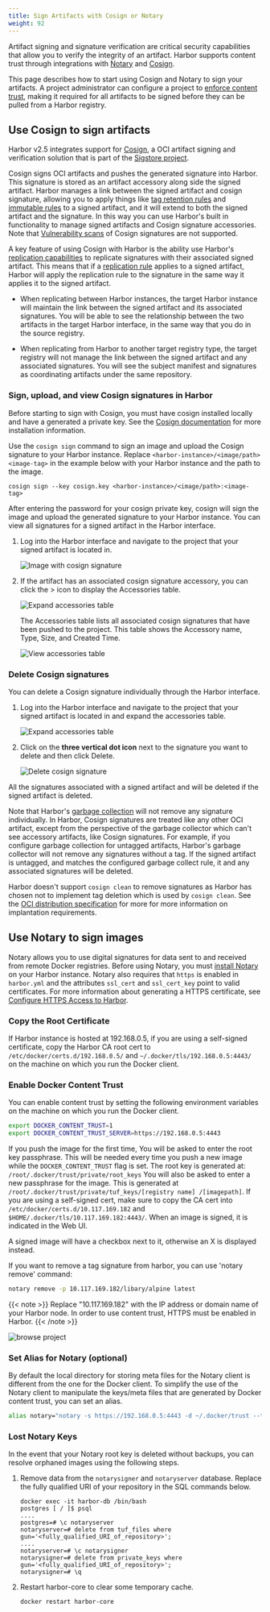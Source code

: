 ```yaml
---
title: Sign Artifacts with Cosign or Notary
weight: 92
---
```


Artifact signing and signature verification are critical security capabilities that allow you to verify the integrity of an artifact. Harbor supports content trust through integrations with [Notary](https://github.com/notaryproject/notary) and [Cosign](https://github.com/sigstore/cosign).

This page describes how to start using Cosign and Notary to sign your artifacts. A project administrator can configure a project to [enforce content trust](../..//working-with-projects/project-configuration/implementing-content-trust#enforce-content-trust), making it required for all artifacts to be signed before they can be pulled from a Harbor registry.

## Use Cosign to sign artifacts

Harbor v2.5 integrates support for [Cosign](https://github.com/sigstore/cosign), a OCI artifact signing and verification solution that is part of the [Sigstore project](https://github.com/sigstore).

Cosign signs OCI artifacts and pushes the generated signature into Harbor. This signature is stored as an artifact accessory along side the signed artifact. Harbor manages a link between the signed artifact and cosign signature, allowing you to apply things like [tag retention rules](../..//working-with-projects/working-with-images/create-tag-retention-rules/) and [immutable rules](../../working-with-projects/working-with-images/create-tag-immutability-rules/) to a signed artifact, and it will extend to both the signed artifact and the signature. In this way you can use Harbor's built in functionality to manage signed artifacts and Cosign signature accessories. Note that [Vulnerability scans](../../../administration/vulnerability-scanning/) of Cosign signatures are not supported.

A key feature of using Cosign with Harbor is the ability use Harbor's [replication capabilities](../../administration/configuring-replication/) to replicate signatures with their associated signed artifact. This means that if a [replication rule](../../administration/configuring-replication/create-replication-rules/) applies to a signed artifact, Harbor will apply the replication rule to the signature in the same way it applies it to the signed artifact.

* When replicating between Harbor instances, the target Harbor instance will maintain the link between the signed artifact and its associated signatures. You will be able to see the relationship between the two artifacts in the target Harbor interface, in the same way that you do in the source registry.

* When replicating from Harbor to another target registry type, the target registry will not manage the link between the signed artifact and any associated signatures. You will see the subject manifest and signatures as coordinating artifacts under the same repository.


### Sign, upload, and view Cosign signatures in Harbor

Before starting to sign with Cosign, you must have cosign installed locally and have a generated a private key. See the [Cosign documentation](https://github.com/sigstore/cosign) for more installation information.

Use the `cosign sign` command to sign an image and upload the Cosign signature to your Harbor instance. Replace `<harbor-instance>/<image/path><image-tag>` in the example below with your Harbor instance and the path to the image.

```
cosign sign --key cosign.key <harbor-instance>/<image/path>:<image-tag>
```

After entering the password for your cosign private key, cosign will sign the image and upload the generated signature to your Harbor instance. You can view all signatures for a signed artifact in the Harbor interface.

1. Log into the Harbor interface and navigate to the project that your signed artifact is located in.

    ![Image with cosign signature](../../../img/image-with-cosign-signature.png)

1. If the artifact has an associated cosign signature accessory, you can click the > icon to display the Accessories table.

    ![Expand accessories table](../../../img/expand-accessories-table.png)

    The Accessories table lists all associated cosign signatures that have been pushed to the project. This table shows the Accessory name, Type, Size, and Created Time.

    ![View accessories table](../../../img/view-accessories-table.png)

### Delete Cosign signatures

You can delete a Cosign signature individually through the Harbor interface.

1. Log into the Harbor interface and navigate to the project that your signed artifact is located in and expand the accessories table.

    ![Expand accessories table](../../../img/expand-accessories-table.png)

1. Click on the **three vertical dot icon** next to the signature you want to delete and then click Delete.

    ![Delete cosign signature](../../../img/cosign-signaure-delete.png)

All the signatures associated with a signed artifact and will be deleted if the signed artifact is deleted.

Note that Harbor's [garbage collection](../../administration/garbage-collection/) will not remove any signature individually. In Harbor, Cosign signatures are treated like any other OCI artifact, except from the perspective of the garbage collector which can't see accessory artifacts, like Cosign signatures. For example, if you configure garbage collection for untagged artifacts, Harbor's garbage collector will not remove any signatures without a tag. If the signed artifact is untagged, and matches the configured garbage collect rule, it and any associated signatures will be deleted.

Harbor doesn't support `cosign clean` to remove signatures as Harbor has chosen not to implement tag deletion which is used by `cosign clean`. See the [OCI distribution specification](https://github.com/opencontainers/distribution-spec/blob/main/spec.md#content-management) for more for more information on implantation requirements.

## Use Notary to sign images

Notary allows you to use digital signatures for data sent to and received from remote Docker registries. Before using Notary, you must [install Notary](../../../install-config/run-installer-script/#installation-with-notary) on your Harbor instance. Notary also requires that `https` is enabled in `harbor.yml` and the attributes `ssl_cert` and `ssl_cert_key` point to valid certificates. For more information about generating a HTTPS certificate, see [Configure HTTPS Access to Harbor](../../install-config/configure-https.md).

### Copy the Root Certificate

If Harbor instance is hosted at 192.168.0.5, if you are using a self-signed certificate, copy the Harbor CA root cert to `/etc/docker/certs.d/192.168.0.5/` and `~/.docker/tls/192.168.0.5:4443/` on the machine on which you run the Docker client.

### Enable Docker Content Trust

You can enable content trust by setting the following environment variables on the machine on which you run the Docker client.

```sh
export DOCKER_CONTENT_TRUST=1
export DOCKER_CONTENT_TRUST_SERVER=https://192.168.0.5:4443
```

If you push the image for the first time, You will be asked to enter the root key passphrase. This will be needed every time you push a new image while the `DOCKER_CONTENT_TRUST` flag is set.
The root key is generated at: `/root/.docker/trust/private/root_keys`
You will also be asked to enter a new passphrase for the image. This is generated at `/root/.docker/trust/private/tuf_keys/[registry name] /[imagepath]`.
If you are using a self-signed cert, make sure to copy the CA cert into `/etc/docker/certs.d/10.117.169.182` and `$HOME/.docker/tls/10.117.169.182:4443/`. When an image is signed, it is indicated in the Web UI.

A signed image will have a checkbox next to it, otherwise an X is displayed instead.

If you want to remove a tag signature from harbor, you can use 'notary remove' command:

```sh
notary remove -p 10.117.169.182/libary/alpine latest
```

{{< note >}}
Replace "10.117.169.182" with the IP address or domain name of your Harbor node. In order to use content trust, HTTPS must be enabled in Harbor.
{{< /note >}}

![browse project](../../../img/content-trust.png)

### Set Alias for Notary (optional)

By default the local directory for storing meta files for the Notary client is different from the one for the Docker client. To simplify the use of the Notary client to manipulate the keys/meta files that are generated by Docker content trust, you can set an alias.

```sh
alias notary="notary -s https://192.168.0.5:4443 -d ~/.docker/trust --tlscacert /etc/docker/certs.d/192.168.0.5/ca.crt"
```

### Lost Notary Keys

In the event that your Notary root key is deleted without backups, you can resolve orphaned images using the following steps.

1. Remove data from the `notarysigner` and `notaryserver` database. Replace the fully qualified URI of your repository in the SQL commands below.

    ```
    docker exec -it harbor-db /bin/bash
    postgres [ / ]$ psql
    ....
    postgres=# \c notaryserver
    notaryserver=# delete from tuf_files where gun='<fully_qualified_URI_of_repository>';
    ....
    notaryserver=# \c notarysigner
    notarysigner=# delete from private_keys where gun='<fully_qualified_URI_of_repository>';
    notarysigner=# \q
    ```

1. Restart harbor-core to clear some temporary cache.

    ```
    docker restart harbor-core
    ```
